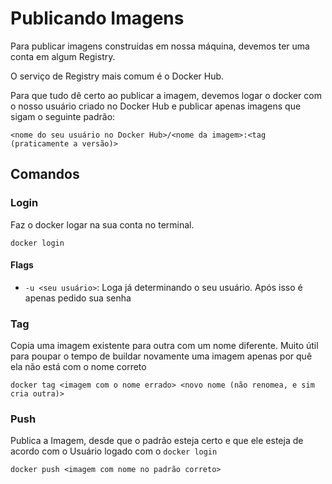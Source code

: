 # Publicando Imagens

Para publicar imagens construídas em nossa máquina, devemos ter uma conta em algum Registry.

O serviço de Registry mais comum é o Docker Hub.

Para que tudo dê certo ao publicar a imagem, devemos logar o docker com o nosso usuário criado no Docker Hub
e publicar apenas imagens que sigam o seguinte padrão: 

	<nome do seu usuário no Docker Hub>/<nome da imagem>:<tag (praticamente a versão)>

## Comandos

### Login

Faz o docker logar na sua conta no terminal.

	docker login

#### Flags

- `-u <seu usuário>`: Loga já determinando o seu usuário. Após isso é apenas pedido sua senha

### Tag

Copia uma imagem existente para outra com um nome diferente. Muito útil para poupar o tempo de buildar
novamente uma imagem apenas por quê ela não está com o nome correto

	docker tag <imagem com o nome errado> <novo nome (não renomea, e sim cria outra)>

### Push

Publica a Imagem, desde que o padrão esteja certo e que ele esteja de acordo com o Usuário logado com o `docker login`

	docker push <imagem com nome no padrão correto>
